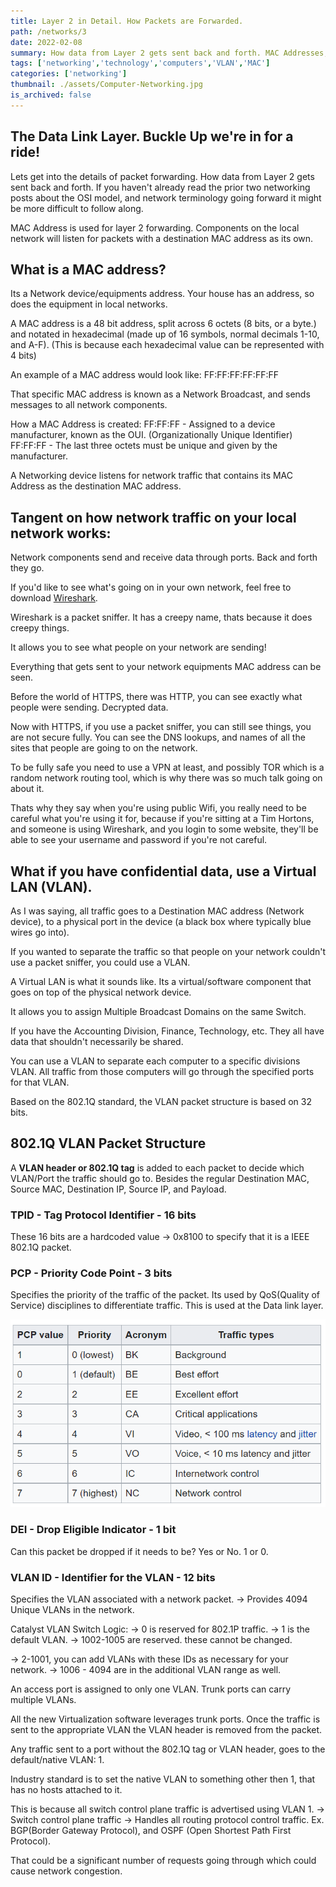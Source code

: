 ```yaml
---
title: Layer 2 in Detail. How Packets are Forwarded.
path: /networks/3
date: 2022-02-08
summary: How data from Layer 2 gets sent back and forth. MAC Addresses, and VLANs
tags: ['networking','technology','computers','VLAN','MAC']
categories: ['networking']
thumbnail: ./assets/Computer-Networking.jpg
is_archived: false
---
```


## The Data Link Layer. Buckle Up we're in for a ride!

Lets get into the details of packet forwarding. How data from Layer 2 gets sent back and forth. If you haven't already read the prior two networking posts about the OSI model, and network terminology going forward it might be more difficult to follow along.

MAC Address is used for layer 2 forwarding. Components on the local network will listen for packets with a destination MAC address as its own. 

## What is a MAC address?

Its a Network device/equipments address. Your house has an address, so does the equipment in local networks.

A MAC address is a 48 bit address, split across 6 octets (8 bits, or a byte.) and notated in hexadecimal (made up of 16 symbols, normal decimals 1-10, and A-F).
(This is because each hexadecimal value can be represented with 4 bits)

An example of a MAC address would look like: FF:FF:FF:FF:FF:FF

That specific MAC address is known as a Network Broadcast, and sends messages to all network components.

How a MAC Address is created: 
FF:FF:FF - Assigned to a device manufacturer, known as the OUI. (Organizationally Unique Identifier)
FF:FF:FF - The last three octets must be unique and given by the manufacturer.

A Networking device listens for network traffic that contains its MAC Address as the destination MAC address.

## Tangent on how network traffic on your local network works:

Network components send and receive data through ports. Back and forth they go.

If you'd like to see what's going on in your own network, feel free to download <a href="https://www.wireshark.org/download.html">Wireshark</a>. 

Wireshark is a packet sniffer. It has a creepy name, thats because it does creepy things. 

It allows you to see what people on your network are sending!

Everything that gets sent to your network equipments MAC address can be seen.

Before the world of HTTPS, there was HTTP, you can see exactly what people were sending. Decrypted data. 

Now with HTTPS, if you use a packet sniffer, you can still see things, you are not secure fully. You can see the DNS lookups, and names of all the sites that people are going to on the network.

To be fully safe you need to use a VPN at least, and possibly TOR which is a random network routing tool, which is why there was so much talk going on about it.

Thats why they say when you're using public Wifi, you really need to be careful what you're using it for, because if you're sitting at a Tim Hortons, and someone is using Wireshark, and you login to some website, they'll be able to see your username and password if you're not careful.

## What if you have confidential data, use a Virtual LAN (VLAN).

As I was saying, all traffic goes to a Destination MAC address (Network device), to a physical port in the device (a black box where typically blue wires go into).

If you wanted to separate the traffic so that people on your network couldn't use a packet sniffer, you could use a VLAN.

A Virtual LAN is what it sounds like. Its a virtual/software component that goes on top of the physical network device. 

It allows you to assign Multiple Broadcast Domains on the same Switch. 

If you have the Accounting Division, Finance, Technology, etc. They all have data that shouldn't necessarily be shared.

You can use a VLAN to separate each computer to a specific divisions VLAN. All traffic from those computers will go through the specified ports for that VLAN.

Based on the 802.1Q standard, the VLAN packet structure is based on 32 bits.

## 802.1Q VLAN Packet Structure

A <b>VLAN header or 802.1Q tag</b> is added to each packet to decide which VLAN/Port the traffic should go to. Besides the regular Destination MAC, Source MAC, Destination IP, Source IP, and Payload.

### TPID - Tag Protocol Identifier - 16 bits
These 16 bits are a hardcoded value -> 0x8100 to specify that it is a IEEE 802.1Q packet.

### PCP - Priority Code Point - 3 bits
Specifies the priority of the traffic of the packet. Its used by QoS(Quality of Service) disciplines to differentiate traffic. This is used at the Data link layer. 

![Priority Codes](./assets/2022-02-08-16-58-23.png)
### DEI - Drop Eligible Indicator - 1 bit
Can this packet be dropped if it needs to be? Yes or No. 1 or 0.

### VLAN ID - Identifier for the VLAN - 12 bits
Specifies the VLAN associated with a network packet.
-> Provides 4094 Unique VLANs in the network. 

Catalyst VLAN Switch Logic:
-> 0 is reserved for 802.1P traffic.
-> 1 is the default VLAN. 
-> 1002-1005 are reserved.
these cannot be changed.

-> 2-1001, you can add VLANs with these IDs as necessary for your network.
-> 1006 - 4094 are in the additional VLAN range as well.

An access port is assigned to only one VLAN. 
Trunk ports can carry multiple VLANs. 

All the new Virtualization software leverages trunk ports. Once the traffic is sent to the appropriate VLAN the VLAN header is removed from the packet.

Any traffic sent to a port without the 802.1Q tag or VLAN header, goes to the default/native VLAN: 1.

Industry standard is to set the native VLAN to something other then 1, that has no hosts attached to it. 

This is because all switch control plane traffic is advertised using VLAN 1.
-> Switch control plane traffic -> Handles all routing protocol control traffic. Ex. BGP(Border Gateway Protocol), and OSPF (Open Shortest Path First Protocol).

That could be a significant number of requests going through which could cause network congestion.
